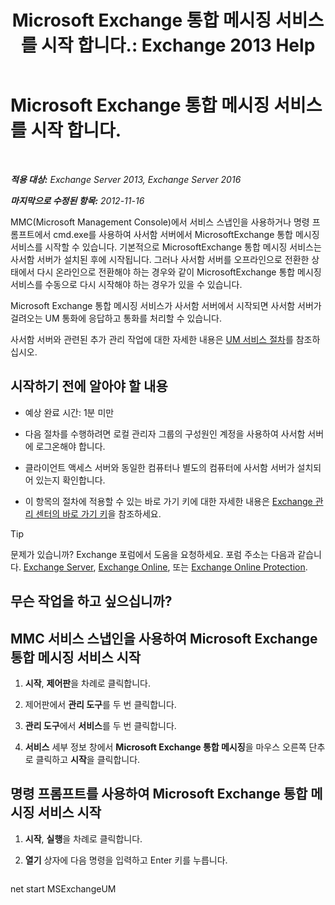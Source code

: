 ﻿---
title: 'Microsoft Exchange 통합 메시징 서비스를 시작 합니다.: Exchange 2013 Help'
TOCTitle: Microsoft Exchange 통합 메시징 서비스를 시작 합니다.
ms:assetid: b54008e6-172e-4435-8516-57cff740e89c
ms:mtpsurl: https://technet.microsoft.com/ko-kr/library/Bb124330(v=EXCHG.150)
ms:contentKeyID: 50556070
ms.date: 05/22/2018
mtps_version: v=EXCHG.150
ms.translationtype: MT
---

# Microsoft Exchange 통합 메시징 서비스를 시작 합니다.

 

_**적용 대상:** Exchange Server 2013, Exchange Server 2016_

_**마지막으로 수정된 항목:** 2012-11-16_

MMC(Microsoft Management Console)에서 서비스 스냅인을 사용하거나 명령 프롬프트에서 cmd.exe를 사용하여 사서함 서버에서 MicrosoftExchange 통합 메시징 서비스를 시작할 수 있습니다. 기본적으로 MicrosoftExchange 통합 메시징 서비스는 사서함 서버가 설치된 후에 시작됩니다. 그러나 사서함 서버를 오프라인으로 전환한 상태에서 다시 온라인으로 전환해야 하는 경우와 같이 MicrosoftExchange 통합 메시징 서비스를 수동으로 다시 시작해야 하는 경우가 있을 수 있습니다.

Microsoft Exchange 통합 메시징 서비스가 사서함 서버에서 시작되면 사서함 서버가 걸려오는 UM 통화에 응답하고 통화를 처리할 수 있습니다.

사서함 서버와 관련된 추가 관리 작업에 대한 자세한 내용은 [UM 서비스 절차](um-services-procedures-exchange-2013-help.md)를 참조하십시오.

## 시작하기 전에 알아야 할 내용

  - 예상 완료 시간: 1분 미만

  - 다음 절차를 수행하려면 로컬 관리자 그룹의 구성원인 계정을 사용하여 사서함 서버에 로그온해야 합니다.

  - 클라이언트 액세스 서버와 동일한 컴퓨터나 별도의 컴퓨터에 사서함 서버가 설치되어 있는지 확인합니다.

  - 이 항목의 절차에 적용할 수 있는 바로 가기 키에 대한 자세한 내용은 [Exchange 관리 센터의 바로 가기 키](keyboard-shortcuts-in-the-exchange-admin-center-exchange-online-protection-help.md)을 참조하세요.


> [!TIP]
> 문제가 있습니까? Exchange 포럼에서 도움을 요청하세요. 포럼 주소는 다음과 같습니다. <A href="https://go.microsoft.com/fwlink/p/?linkid=60612">Exchange Server</A>, <A href="https://go.microsoft.com/fwlink/p/?linkid=267542">Exchange Online</A>, 또는 <A href="https://go.microsoft.com/fwlink/p/?linkid=285351">Exchange Online Protection</A>.



## 무슨 작업을 하고 싶으십니까?

## MMC 서비스 스냅인을 사용하여 Microsoft Exchange 통합 메시징 서비스 시작

1.  **시작**, **제어판**을 차례로 클릭합니다.

2.  제어판에서 **관리 도구**를 두 번 클릭합니다.

3.  **관리 도구**에서 **서비스**를 두 번 클릭합니다.

4.  **서비스** 세부 정보 창에서 **Microsoft Exchange 통합 메시징**을 마우스 오른쪽 단추로 클릭하고 **시작**을 클릭합니다.

## 명령 프롬프트를 사용하여 Microsoft Exchange 통합 메시징 서비스 시작

1.  **시작**, **실행**을 차례로 클릭합니다.

2.  **열기** 상자에 다음 명령을 입력하고 Enter 키를 누릅니다.
    
    ```powershell
net start MSExchangeUM
```


